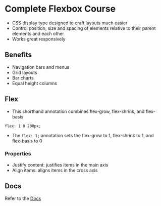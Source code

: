 # Complete Flexbox Course

- CSS display type designed to craft layouts much easier
- Control position, size and spacing of elements relative to their parent elements and each other
- Works great responsively

## Benefits

- Navigation bars and menus
- Grid layouts
- Bar charts
- Equal height columns

## Flex

- This shorthand annotation combines flex-grow, flex-shrink, and flex-basis

`flex: 1 0 200px;`

- The `flex: 1;` annotation sets the flex-grow to 1, flex-shrink to 1, and flex-basis to 0

### Properties

- Justify content: justifies items in the main axis
- Align items: aligns items in the cross axis

## Docs

Refer to the [Docs](<https://css-tricks.com/snippets/css/a-guide-to-flexbox/>)